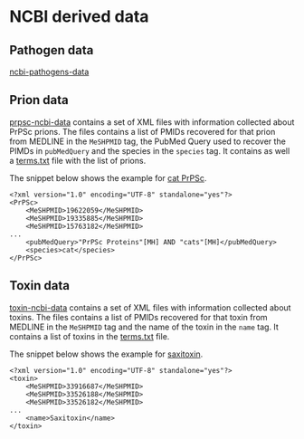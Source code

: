 # NCBI derived data

## Pathogen data

[ncbi-pathogens-data](./ncbi-pathogens-data) 

## Prion data

[prpsc-ncbi-data](./prpsc-ncbi-data) contains a set of XML files with information collected about PrPSc prions. The files contains a list of PMIDs recovered for that prion from MEDLINE in the `MeSHPMID` tag, the PubMed Query used to recover the PIMDs in `pubMedQuery` and the species in the `species` tag. It contains as well a [terms.txt](./prpsc-ncbi-data/terms.txt) file with the list of prions.

The snippet below shows the example for <a href="./prpsc-ncbi-data/Sc (cat).xml">cat PrPSc</a>.

```
<?xml version="1.0" encoding="UTF-8" standalone="yes"?>
<PrPSc>
    <MeSHPMID>19622059</MeSHPMID>
    <MeSHPMID>19335885</MeSHPMID>
    <MeSHPMID>15763182</MeSHPMID>
...
    <pubMedQuery>"PrPSc Proteins"[MH] AND "cats"[MH]</pubMedQuery>
    <species>cat</species>
</PrPSc>
```

## Toxin data

[toxin-ncbi-data](./toxin-ncbi-data) contains a set of XML files with information collected about toxins. The files contains a list of PMIDs recovered for that toxin from MEDLINE in the `MeSHPMID` tag and the name of the toxin in the `name` tag. It contains a list of toxins in the [terms.txt](./toxin-ncbi-data/terms.txt) file.

The snippet below shows the example for [saxitoxin](./toxin-ncbi-data/saxitoxin.xml).

```
<?xml version="1.0" encoding="UTF-8" standalone="yes"?>
<toxin>
    <MeSHPMID>33916687</MeSHPMID>
    <MeSHPMID>33526188</MeSHPMID>
    <MeSHPMID>33526182</MeSHPMID>
...
    <name>Saxitoxin</name>
</toxin>
```

